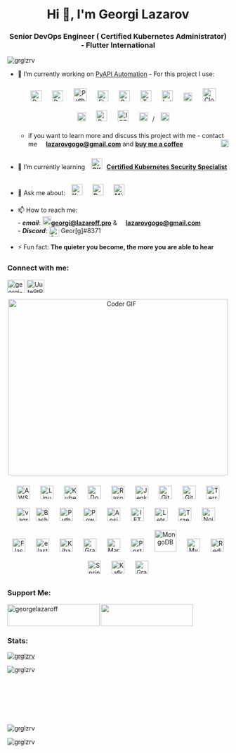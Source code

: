 <h1 align="center">Hi 👋, I'm Georgi Lazarov</h1>
<h3 align="center">Senior DevOps Engineer ( Certified Kubernetes Administrator) - Flutter International</h3>

<p align="left"> <img src="https://komarev.com/ghpvc/?username=grglzrv&label=Profile%20views&color=0e75b6&style=flat" alt="grglzrv" /> </p>

- 🔭 I’m currently working on [PyAPI Automation](https://github.com/grglzrv/pyapi) - For this project I use: <div align="center">  <img style="margin: 10px" src="https://cdn.worldvectorlogo.com/logos/raspberry-pi.svg" alt="Raspberry Pi" height="25" /> <img style="margin: 10px" src="https://profilinator.rishav.dev/skills-assets/docker-original-wordmark.svg" alt="Docker" height="25" /> <img style="margin: 10px" src="https://profilinator.rishav.dev/skills-assets/python-original.svg" alt="Python" height="30" /> <img style="margin: 10px" src="https://profilinator.rishav.dev/skills-assets/flask.png" alt="Flask" height="25" /> <img style="margin: 10px" src="https://linuxconfig.org/wp-content/uploads/2017/02/gunicorn_logo.png" alt="Gunicorn" height="25" /> <img style="margin: 10px" src="https://www.vectorlogo.zone/logos/traefikio/traefikio-icon.svg" alt="Traefik" height="25" /> <img style="margin: 10px" src="https://letsencrypt.org/images/letsencrypt-logo-horizontal.svg" alt="LetsEncrypt" height="25" /> <img style="margin: 10px" src="https://upload.wikimedia.org/wikipedia/commons/2/2c/Namecheap_Logo.svg" alt="Namecheap" height="20" /> <img style="margin: 10px" src="https://www.vectorlogo.zone/logos/cloudflare/cloudflare-ar21.svg" alt="CloudFlare" height="30" /> <img style="margin: 10px" src="https://i.mt.lv/mtv2/logo.svg" alt="MikroTik" height="20" /> <img style="margin: 10px" src="https://phoneky.co.uk/thumbs/android/thumbs/ico/2/s/port-knocker-android.jpg" alt="Port Knocking" height="25" /> <img style="margin: 10px" src="https://findvectorlogo.com/wp-content/uploads/2019/01/ifttt-vector-logo.png" alt="IFTTT" height="25" /> <img style="margin: 10px" src="https://logodownload.org/wp-content/uploads/2020/02/google-assistant-logo.png" alt="Google Assistant" height="20" />/ <img style="margin: 10px" src="https://upload.wikimedia.org/wikipedia/commons/thumb/4/4a/Amazon_Alexa_logo.svg/1280px-Amazon_Alexa_logo.svg.png" alt="Alexa" height="20" /> </div>
  
  -  if you want to learn more and discuss this project with me - contact me **<a href="mailto:georgi@lazaroff.pro"><img src="https://cdn-icons-png.flaticon.com/512/732/732200.png" height="16"/>lazarovgogo@gmail.com</a>** and **<a href="https://www.buymeacoffee.com/georgelazaroff"><img align="right" src="https://www.buymeacoffee.com/assets/img/guidelines/logo-mark-3.svg" height="18"/>buy me a coffee</a>**


- 🌱 I’m currently learning **<a href="https://training.linuxfoundation.org/certification/certified-kubernetes-security-specialist/" target="blank"><img style="margin: 10px" src="https://www.cncf.io/wp-content/uploads/2020/11/kubernetes-security-specialist-logo.svg" alt="CKS" height="25" />Certified Kubernetes Security Specialist</a>**

- 💬 Ask me about: **<a href="https://kubernetes.io/" target="blank"><img style="margin: 10px" src="https://profilinator.rishav.dev/skills-assets/kubernetes-icon.svg" alt="Kubernetes" height="25" /></a>  <a href="https://www.docker.com/" target="blank"><img style="margin: 10px" src="https://profilinator.rishav.dev/skills-assets/docker-original-wordmark.svg" alt="Docker" height="25" /></a>  <a href="https://mikrotik.com/" target="blank"><img style="margin: 10px" src="https://i.mt.lv/mtv2/logo.svg" alt="MikroTik" height="25" /></a>**

- 📫 How to reach me: <br>
      - ***email***: **<a href="mailto:georgi@lazaroff.pro"><img src="https://cdn-icons-png.flaticon.com/512/552/552486.png" height="20"/>georgi@lazaroff.pro</a>** & **<a href="mailto:georgi@lazaroff.pro"><img src="https://cdn-icons-png.flaticon.com/512/732/732200.png" height="16"/>lazarovgogo@gmail.com</a>** <br>
      - ***Discord***: <img align="center" src="https://raw.githubusercontent.com/rahuldkjain/github-profile-readme-generator/master/src/images/icons/Social/discord.svg" alt="Geor[g]#8371" width="23" /> Geor[g]#8371

- ⚡ Fun fact: **The quieter you become, the more you are able to hear**

<h3 align="left">Connect with me:</h3>
<p align="left">
<a href="https://linkedin.com/in/georgi-l-301622a0" target="blank"><img align="center" src="https://raw.githubusercontent.com/rahuldkjain/github-profile-readme-generator/master/src/images/icons/Social/linked-in-alt.svg" alt="georgi-l-301622a0" height="30" width="40" /></a>
<a href="https://discord.gg/Uute9tRp" target="blank"><img align="center" src="https://raw.githubusercontent.com/rahuldkjain/github-profile-readme-generator/master/src/images/icons/Social/discord.svg" alt="Uute9tRp" height="30" width="40" /></a>
</p>

<p  align="center"><img src="https://media.giphy.com/media/SWoSkN6DxTszqIKEqv/giphy.gif" alt="Coder GIF" width="500" height="400">

<div align="center">  

<img style="margin: 10px" src="https://profilinator.rishav.dev/skills-assets/amazonwebservices-original-wordmark.svg" alt="AWS" height="30" />
<img style="margin: 10px" src="https://profilinator.rishav.dev/skills-assets/linux-original.svg" alt="Linux" height="30" />
<img style="margin: 10px" src="https://profilinator.rishav.dev/skills-assets/kubernetes-icon.svg" alt="Kubernetes" height="30" />
<img style="margin: 10px" src="https://profilinator.rishav.dev/skills-assets/docker-original-wordmark.svg" alt="Docker" height="30" />
<img style="margin: 10px" src="https://cdn.worldvectorlogo.com/logos/raspberry-pi.svg" alt="Raspberry Pi" height="30" />
<img style="margin: 10px" src="https://profilinator.rishav.dev/skills-assets/jenkins-icon.svg" alt="Jenkins" height="30" />
<img style="margin: 10px" src="https://profilinator.rishav.dev/skills-assets/gitlab.svg" alt="GitLab" height="30" />
<img style="margin: 10px" src="https://profilinator.rishav.dev/skills-assets/git-scm-icon.svg" alt="Git" height="30" />
<img style="margin: 10px" src="https://profilinator.rishav.dev/skills-assets/terraformio-icon.svg" alt="Terraform" height="30" />
<img src="https://www.vectorlogo.zone/logos/vagrantup/vagrantup-icon.svg" alt="vagrant" height="30"/>
<img style="margin: 10px" src="https://profilinator.rishav.dev/skills-assets/gnu_bash-icon.svg" alt="Bash" height="30" />   
<img style="margin: 10px" src="https://profilinator.rishav.dev/skills-assets/python-original.svg" alt="Python" height="30" />
<img style="margin: 10px" src="https://profilinator.rishav.dev/skills-assets/powershell.png" alt="PowerShell" height="30" />
<img style="margin: 10px" src="https://profilinator.rishav.dev/skills-assets/ansible.png" alt="Ansible" height="30" />
<img style="margin: 10px" src="https://findvectorlogo.com/wp-content/uploads/2019/01/ifttt-vector-logo.png" alt="IFTTT" height="30" />
<img style="margin: 10px" src="https://letsencrypt.org/images/letsencrypt-logo-horizontal.svg" alt="LetsEncrypt" height="30" /> 
<img style="margin: 10px" src="https://www.vectorlogo.zone/logos/traefikio/traefikio-icon.svg" alt="Traefik" height="30" />
<img style="margin: 10px" src="https://profilinator.rishav.dev/skills-assets/nginx-original.svg" alt="Nginx" height="30" />
<img style="margin: 10px" src="https://profilinator.rishav.dev/skills-assets/flask.png" alt="Flask" height="30" />
<img style="margin: 10px" src="https://www.vectorlogo.zone/logos/elastic/elastic-icon.svg" alt="elasticsearch" height="30"/> 
<img style="margin: 10px" src="https://profilinator.rishav.dev/skills-assets/kibana.png" alt="Kibana" height="30" />
<img style="margin: 10px" src="https://profilinator.rishav.dev/skills-assets/grafana.png" alt="Grafana" height="30" />
<img style="margin: 10px" src="https://profilinator.rishav.dev/skills-assets/mariadb.png" alt="Maria DB" height="30" />
<img style="margin: 10px" src="https://profilinator.rishav.dev/skills-assets/postgresql-original-wordmark.svg" alt="PostgreSQL" height="30" />
<img style="margin: 10px" src="https://profilinator.rishav.dev/skills-assets/mongodb-original-wordmark.svg" alt="MongoDB" height="50" />  
<img style="margin: 10px" src="https://profilinator.rishav.dev/skills-assets/mysql-original-wordmark.svg" alt="MySQL" height="30" />  
<img style="margin: 10px" src="https://profilinator.rishav.dev/skills-assets/redis-original-wordmark.svg" alt="Redis" height="30" />  
<img style="margin: 10px" src="https://profilinator.rishav.dev/skills-assets/springio-icon.svg" alt="Spring" height="30" />  
<img style="margin: 10px" src="https://profilinator.rishav.dev/skills-assets/apache_kafka-icon.svg" alt="Kafka" height="30" />
<img style="margin: 10px" src="https://profilinator.rishav.dev/skills-assets/graphql.png" alt="GraphQL" height="30" /> 

</div>

<h3 align="left">Support Me:</h3>
<p><a href="https://www.buymeacoffee.com/georgelazaroff"> <img align="left" src="https://cdn.buymeacoffee.com/buttons/v2/default-yellow.png" height="50" width="210" alt="georgelazaroff" /></a>
<a href="https://paypal.me/georgilazaroff" target="_blank" style="display: inline-block;"> <img src="https://img.shields.io/badge/Donate-PayPal-blue.svg?style=flat-square" height="50" width="210 align="center" /></a></p>
<h3 align="left">Stats:</h3>
<p align="left"> <a href="https://github.com/ryo-ma/github-profile-trophy"><img src="https://github-profile-trophy.vercel.app/?username=grglzrv" alt="grglzrv" /></a> </p>
<p><img align="left" src="https://github-readme-stats.vercel.app/api/top-langs?username=grglzrv&show_icons=true&locale=en&layout=compact" alt="grglzrv" /></p><br><br><br><br><br><br><br>

<p>&nbsp;<img align="left" src="https://github-readme-stats.vercel.app/api?username=grglzrv&show_icons=true&locale=en" alt="grglzrv" /></p>

<p><img align="left" src="https://github-readme-streak-stats.herokuapp.com/?user=grglzrv&" alt="grglzrv" /></p>
      

